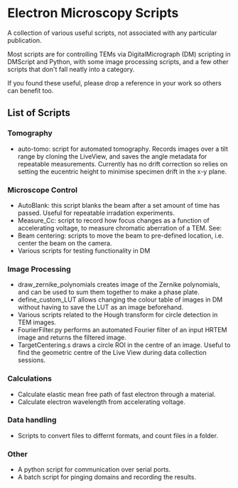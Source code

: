 # Electron Microscopy Scripts

A collection of various useful scripts, not associated with any particular publication. 

Most scripts are for controlling TEMs via DigitalMicrograph (DM) scripting in DMScript and Python, with some image processing scripts, and a few other scripts that don't fall neatly into a category. 

If you found these useful, please drop a reference in your work so others can benefit too.

## List of Scripts

### Tomography

- auto-tomo: script for automated tomography. Records images over a tilt range by cloning the LiveView, and saves the angle metadata for repeatable measurements. Currently has no drift correction so relies on setting the eucentric height to minimise specimen drift in the x-y plane.

### Microscope Control 

- AutoBlank: this script blanks the beam after a set amount of time has passed. Useful for repeatable irradation experiments. 
- Measure_Cc: script to record how focus changes as a function of accelerating voltage, to measure chromatic aberration of a TEM. See: 
- Beam centering: scripts to move the beam to pre-defined location, i.e. center the beam on the camera.
- Various scripts for testing functionality in DM

### Image Processing 

- draw_zernike_polynomials creates image of the Zernike polynomials, and can be used to sum them together to make a phase plate. 
- define_custom_LUT allows changing the colour table of images in DM without having to save the LUT as an image beforehand. 
- Various scripts related to the Hough transform for circle detection in TEM images. 
- FourierFilter.py performs an automated Fourier filter of an input HRTEM image and returns the filtered image.
- TargetCentering.s draws a circle ROI in the centre of an image. Useful to find the geometric centre of the Live View during data collection sessions.

### Calculations 

- Calculate elastic mean free path of fast electron through a material.
- Calculate electron wavelength from accelerating voltage.

### Data handling 

- Scripts to convert files to differnt formats, and count files in a folder.

### Other

- A python script for communication over serial ports.
- A batch script for pinging domains and recording the results.
